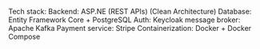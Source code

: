 Tech stack:
Backend: ASP.NE (REST APIs) (Clean Architecture)
Database: Entity Framework Core + PostgreSQL
Auth: Keycloak 
message broker: Apache Kafka
Payment service: Stripe
Containerization: Docker + Docker Compose
